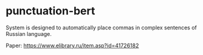# punctuation-bert
System is designed to automatically place commas in complex sentences
of Russian language.

Paper: https://www.elibrary.ru/item.asp?id=41726182
